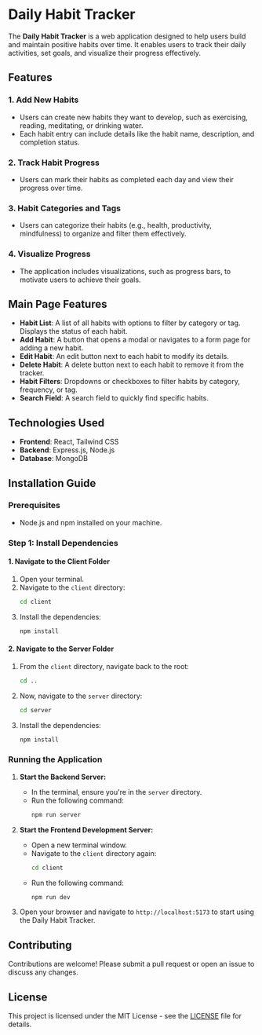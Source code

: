 # Daily Habit Tracker

The **Daily Habit Tracker** is a web application designed to help users build and maintain positive habits over time. It enables users to track their daily activities, set goals, and visualize their progress effectively.

## Features

### 1. Add New Habits

- Users can create new habits they want to develop, such as exercising, reading, meditating, or drinking water.
- Each habit entry can include details like the habit name, description, and completion status.

### 2. Track Habit Progress

- Users can mark their habits as completed each day and view their progress over time.

### 3. Habit Categories and Tags

- Users can categorize their habits (e.g., health, productivity, mindfulness) to organize and filter them effectively.

### 4. Visualize Progress

- The application includes visualizations, such as progress bars, to motivate users to achieve their goals.

## Main Page Features

- **Habit List**: A list of all habits with options to filter by category or tag. Displays the status of each habit.
- **Add Habit**: A button that opens a modal or navigates to a form page for adding a new habit.
- **Edit Habit**: An edit button next to each habit to modify its details.
- **Delete Habit**: A delete button next to each habit to remove it from the tracker.
- **Habit Filters**: Dropdowns or checkboxes to filter habits by category, frequency, or tag.
- **Search Field**: A search field to quickly find specific habits.

## Technologies Used

- **Frontend**: React, Tailwind CSS
- **Backend**: Express.js, Node.js
- **Database**: MongoDB

## Installation Guide

### Prerequisites

- Node.js and npm installed on your machine.

### Step 1: Install Dependencies

#### 1. Navigate to the Client Folder

1. Open your terminal.
2. Navigate to the `client` directory:
   ```bash
   cd client
   ```
3. Install the dependencies:
   ```bash
   npm install
   ```

#### 2. Navigate to the Server Folder

1. From the `client` directory, navigate back to the root:
   ```bash
   cd ..
   ```
2. Now, navigate to the `server` directory:
   ```bash
   cd server
   ```
3. Install the dependencies:
   ```bash
   npm install
   ```

### Running the Application

1. **Start the Backend Server:**

   - In the terminal, ensure you're in the `server` directory.
   - Run the following command:
     ```bash
     npm run server
     ```

2. **Start the Frontend Development Server:**

   - Open a new terminal window.
   - Navigate to the `client` directory again:
     ```bash
     cd client
     ```
   - Run the following command:
     ```bash
     npm run dev
     ```

3. Open your browser and navigate to `http://localhost:5173` to start using the Daily Habit Tracker.

## Contributing

Contributions are welcome! Please submit a pull request or open an issue to discuss any changes.

## License

This project is licensed under the MIT License - see the [LICENSE](LICENSE) file for details.
